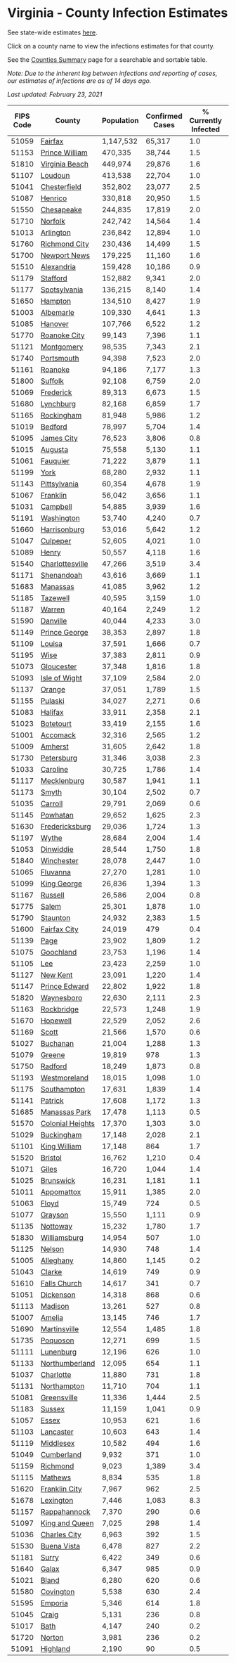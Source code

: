 # Virginia - County Infection Estimates

See state-wide estimates [here](/infections/us-va).

Click on a county name to view the infections estimates for that county.

See the [Counties Summary](/infections/summary-counties) page for a searchable and sortable table.

*Note: Due to the inherent lag between infections and reporting of cases, our estimates of infections are as of 14 days ago.*

*Last updated: February 23, 2021*

|   FIPS Code |                               County |   Population |   Confirmed Cases |   % Currently Infected |   % Total Infected |
|-------------|--------------------------------------|--------------|-------------------|------------------------|--------------------|
|       51059 |                   [Fairfax](fairfax) |    1,147,532 |            65,317 |                    1.0 |               20.3 |
|       51153 |     [Prince William](prince-william) |      470,335 |            38,744 |                    1.5 |               28.8 |
|       51810 |     [Virginia Beach](virginia-beach) |      449,974 |            29,876 |                    1.6 |               21.1 |
|       51107 |                   [Loudoun](loudoun) |      413,538 |            22,704 |                    1.0 |               18.7 |
|       51041 |         [Chesterfield](chesterfield) |      352,802 |            23,077 |                    2.5 |               21.4 |
|       51087 |                   [Henrico](henrico) |      330,818 |            20,950 |                    1.5 |               21.3 |
|       51550 |             [Chesapeake](chesapeake) |      244,835 |            17,819 |                    2.0 |               23.2 |
|       51710 |                   [Norfolk](norfolk) |      242,742 |            14,564 |                    1.4 |               19.4 |
|       51013 |               [Arlington](arlington) |      236,842 |            12,894 |                    1.0 |               19.5 |
|       51760 |       [Richmond City](richmond-city) |      230,436 |            14,499 |                    1.5 |               21.0 |
|       51700 |         [Newport News](newport-news) |      179,225 |            11,160 |                    1.6 |               19.7 |
|       51510 |             [Alexandria](alexandria) |      159,428 |            10,186 |                    0.9 |               23.4 |
|       51179 |                 [Stafford](stafford) |      152,882 |             9,341 |                    2.0 |               20.2 |
|       51177 |         [Spotsylvania](spotsylvania) |      136,215 |             8,140 |                    1.4 |               19.6 |
|       51650 |                   [Hampton](hampton) |      134,510 |             8,427 |                    1.9 |               19.8 |
|       51003 |               [Albemarle](albemarle) |      109,330 |             4,641 |                    1.3 |               13.4 |
|       51085 |                   [Hanover](hanover) |      107,766 |             6,522 |                    1.2 |               19.4 |
|       51770 |         [Roanoke City](roanoke-city) |       99,143 |             7,396 |                    1.1 |               23.6 |
|       51121 |             [Montgomery](montgomery) |       98,535 |             7,343 |                    2.1 |               22.6 |
|       51740 |             [Portsmouth](portsmouth) |       94,398 |             7,523 |                    2.0 |               25.8 |
|       51161 |                   [Roanoke](roanoke) |       94,186 |             7,177 |                    1.3 |               23.4 |
|       51800 |                   [Suffolk](suffolk) |       92,108 |             6,759 |                    2.0 |               23.8 |
|       51069 |               [Frederick](frederick) |       89,313 |             6,673 |                    1.5 |               24.0 |
|       51680 |               [Lynchburg](lynchburg) |       82,168 |             6,859 |                    1.7 |               26.0 |
|       51165 |             [Rockingham](rockingham) |       81,948 |             5,986 |                    1.2 |               24.6 |
|       51019 |                   [Bedford](bedford) |       78,997 |             5,704 |                    1.4 |               22.5 |
|       51095 |             [James City](james-city) |       76,523 |             3,806 |                    0.8 |               16.6 |
|       51015 |                   [Augusta](augusta) |       75,558 |             5,130 |                    1.1 |               21.3 |
|       51061 |                 [Fauquier](fauquier) |       71,222 |             3,879 |                    1.1 |               18.1 |
|       51199 |                         [York](york) |       68,280 |             2,932 |                    1.1 |               13.6 |
|       51143 |         [Pittsylvania](pittsylvania) |       60,354 |             4,678 |                    1.9 |               24.1 |
|       51067 |                 [Franklin](franklin) |       56,042 |             3,656 |                    1.1 |               20.1 |
|       51031 |                 [Campbell](campbell) |       54,885 |             3,939 |                    1.6 |               22.1 |
|       51191 |             [Washington](washington) |       53,740 |             4,240 |                    0.7 |               24.6 |
|       51660 |         [Harrisonburg](harrisonburg) |       53,016 |             5,642 |                    1.2 |               37.8 |
|       51047 |                 [Culpeper](culpeper) |       52,605 |             4,021 |                    1.0 |               26.9 |
|       51089 |                       [Henry](henry) |       50,557 |             4,118 |                    1.6 |               25.8 |
|       51540 |   [Charlottesville](charlottesville) |       47,266 |             3,519 |                    3.4 |               22.6 |
|       51171 |             [Shenandoah](shenandoah) |       43,616 |             3,669 |                    1.1 |               28.8 |
|       51683 |                 [Manassas](manassas) |       41,085 |             3,962 |                    1.2 |               37.0 |
|       51185 |                 [Tazewell](tazewell) |       40,595 |             3,159 |                    1.0 |               23.9 |
|       51187 |                     [Warren](warren) |       40,164 |             2,249 |                    1.2 |               18.4 |
|       51590 |                 [Danville](danville) |       40,044 |             4,233 |                    3.0 |               32.7 |
|       51149 |       [Prince George](prince-george) |       38,353 |             2,897 |                    1.8 |               24.0 |
|       51109 |                     [Louisa](louisa) |       37,591 |             1,666 |                    0.7 |               14.4 |
|       51195 |                         [Wise](wise) |       37,383 |             2,811 |                    0.9 |               23.3 |
|       51073 |             [Gloucester](gloucester) |       37,348 |             1,816 |                    1.8 |               15.2 |
|       51093 |       [Isle of Wight](isle-of-wight) |       37,109 |             2,584 |                    2.0 |               22.6 |
|       51137 |                     [Orange](orange) |       37,051 |             1,789 |                    1.5 |               15.6 |
|       51155 |                   [Pulaski](pulaski) |       34,027 |             2,271 |                    0.6 |               20.7 |
|       51083 |                   [Halifax](halifax) |       33,911 |             2,358 |                    2.1 |               21.4 |
|       51023 |               [Botetourt](botetourt) |       33,419 |             2,155 |                    1.6 |               19.7 |
|       51001 |                 [Accomack](accomack) |       32,316 |             2,565 |                    1.2 |               32.4 |
|       51009 |                   [Amherst](amherst) |       31,605 |             2,642 |                    1.8 |               26.1 |
|       51730 |             [Petersburg](petersburg) |       31,346 |             3,038 |                    2.3 |               30.7 |
|       51033 |                 [Caroline](caroline) |       30,725 |             1,786 |                    1.4 |               18.6 |
|       51117 |           [Mecklenburg](mecklenburg) |       30,587 |             1,941 |                    1.1 |               21.9 |
|       51173 |                       [Smyth](smyth) |       30,104 |             2,502 |                    0.7 |               25.8 |
|       51035 |                   [Carroll](carroll) |       29,791 |             2,069 |                    0.6 |               22.4 |
|       51145 |                 [Powhatan](powhatan) |       29,652 |             1,625 |                    2.3 |               17.1 |
|       51630 |     [Fredericksburg](fredericksburg) |       29,036 |             1,724 |                    1.3 |               20.0 |
|       51197 |                       [Wythe](wythe) |       28,684 |             2,004 |                    1.4 |               21.7 |
|       51053 |               [Dinwiddie](dinwiddie) |       28,544 |             1,750 |                    1.8 |               19.4 |
|       51840 |             [Winchester](winchester) |       28,078 |             2,447 |                    1.0 |               28.8 |
|       51065 |                 [Fluvanna](fluvanna) |       27,270 |             1,281 |                    1.0 |               15.7 |
|       51099 |           [King George](king-george) |       26,836 |             1,394 |                    1.3 |               16.8 |
|       51167 |                   [Russell](russell) |       26,586 |             2,004 |                    0.8 |               23.2 |
|       51775 |                       [Salem](salem) |       25,301 |             1,878 |                    1.0 |               23.0 |
|       51790 |                 [Staunton](staunton) |       24,932 |             2,383 |                    1.5 |               29.9 |
|       51600 |         [Fairfax City](fairfax-city) |       24,019 |               479 |                    0.4 |                7.0 |
|       51139 |                         [Page](page) |       23,902 |             1,809 |                    1.2 |               26.0 |
|       51075 |               [Goochland](goochland) |       23,753 |             1,196 |                    1.4 |               17.1 |
|       51105 |                           [Lee](lee) |       23,423 |             2,259 |                    1.0 |               29.9 |
|       51127 |                 [New Kent](new-kent) |       23,091 |             1,220 |                    1.4 |               16.7 |
|       51147 |       [Prince Edward](prince-edward) |       22,802 |             1,922 |                    1.8 |               27.9 |
|       51820 |             [Waynesboro](waynesboro) |       22,630 |             2,111 |                    2.3 |               29.1 |
|       51163 |             [Rockbridge](rockbridge) |       22,573 |             1,248 |                    1.9 |               17.2 |
|       51670 |                 [Hopewell](hopewell) |       22,529 |             2,052 |                    2.6 |               28.9 |
|       51169 |                       [Scott](scott) |       21,566 |             1,570 |                    0.6 |               22.4 |
|       51027 |                 [Buchanan](buchanan) |       21,004 |             1,288 |                    1.3 |               19.0 |
|       51079 |                     [Greene](greene) |       19,819 |               978 |                    1.3 |               15.6 |
|       51750 |                   [Radford](radford) |       18,249 |             1,873 |                    0.8 |               31.9 |
|       51193 |         [Westmoreland](westmoreland) |       18,015 |             1,098 |                    1.0 |               20.1 |
|       51175 |           [Southampton](southampton) |       17,631 |             1,839 |                    1.4 |               35.0 |
|       51141 |                   [Patrick](patrick) |       17,608 |             1,172 |                    1.3 |               20.9 |
|       51685 |       [Manassas Park](manassas-park) |       17,478 |             1,113 |                    0.5 |               24.8 |
|       51570 | [Colonial Heights](colonial-heights) |       17,370 |             1,303 |                    3.0 |               24.7 |
|       51029 |             [Buckingham](buckingham) |       17,148 |             2,028 |                    2.1 |               44.0 |
|       51101 |         [King William](king-william) |       17,148 |               864 |                    1.7 |               15.6 |
|       51520 |                   [Bristol](bristol) |       16,762 |             1,210 |                    0.4 |               22.4 |
|       51071 |                       [Giles](giles) |       16,720 |             1,044 |                    1.4 |               19.2 |
|       51025 |               [Brunswick](brunswick) |       16,231 |             1,181 |                    1.1 |               23.4 |
|       51011 |             [Appomattox](appomattox) |       15,911 |             1,385 |                    2.0 |               27.4 |
|       51063 |                       [Floyd](floyd) |       15,749 |               724 |                    0.5 |               14.4 |
|       51077 |                   [Grayson](grayson) |       15,550 |             1,111 |                    0.9 |               22.8 |
|       51135 |                 [Nottoway](nottoway) |       15,232 |             1,780 |                    1.7 |               36.8 |
|       51830 |         [Williamsburg](williamsburg) |       14,954 |               507 |                    1.0 |               11.8 |
|       51125 |                     [Nelson](nelson) |       14,930 |               748 |                    1.4 |               15.8 |
|       51005 |               [Alleghany](alleghany) |       14,860 |             1,145 |                    0.2 |               24.4 |
|       51043 |                     [Clarke](clarke) |       14,619 |               749 |                    0.9 |               16.4 |
|       51610 |         [Falls Church](falls-church) |       14,617 |               341 |                    0.7 |                8.9 |
|       51051 |               [Dickenson](dickenson) |       14,318 |               868 |                    0.6 |               18.6 |
|       51113 |                   [Madison](madison) |       13,261 |               527 |                    0.8 |               13.2 |
|       51007 |                     [Amelia](amelia) |       13,145 |               746 |                    1.7 |               18.3 |
|       51690 |         [Martinsville](martinsville) |       12,554 |             1,485 |                    1.8 |               37.4 |
|       51735 |                 [Poquoson](poquoson) |       12,271 |               699 |                    1.5 |               17.7 |
|       51111 |               [Lunenburg](lunenburg) |       12,196 |               626 |                    1.0 |               16.2 |
|       51133 |     [Northumberland](northumberland) |       12,095 |               654 |                    1.1 |               17.0 |
|       51037 |               [Charlotte](charlotte) |       11,880 |               731 |                    1.8 |               19.3 |
|       51131 |           [Northampton](northampton) |       11,710 |               704 |                    1.1 |               24.2 |
|       51081 |           [Greensville](greensville) |       11,336 |             1,444 |                    2.5 |               44.0 |
|       51183 |                     [Sussex](sussex) |       11,159 |             1,041 |                    0.9 |               32.7 |
|       51057 |                       [Essex](essex) |       10,953 |               621 |                    1.6 |               18.7 |
|       51103 |               [Lancaster](lancaster) |       10,603 |               643 |                    1.4 |               18.8 |
|       51119 |               [Middlesex](middlesex) |       10,582 |               494 |                    1.6 |               14.5 |
|       51049 |             [Cumberland](cumberland) |        9,932 |               371 |                    1.0 |               12.6 |
|       51159 |                 [Richmond](richmond) |        9,023 |             1,389 |                    3.4 |               57.3 |
|       51115 |                   [Mathews](mathews) |        8,834 |               535 |                    1.8 |               18.0 |
|       51620 |       [Franklin City](franklin-city) |        7,967 |               962 |                    2.5 |               38.9 |
|       51678 |               [Lexington](lexington) |        7,446 |             1,083 |                    8.3 |               43.3 |
|       51157 |         [Rappahannock](rappahannock) |        7,370 |               290 |                    0.6 |               12.9 |
|       51097 |     [King and Queen](king-and-queen) |        7,025 |               298 |                    1.4 |               13.7 |
|       51036 |         [Charles City](charles-city) |        6,963 |               392 |                    1.5 |               18.7 |
|       51530 |           [Buena Vista](buena-vista) |        6,478 |               827 |                    2.2 |               39.6 |
|       51181 |                       [Surry](surry) |        6,422 |               349 |                    0.6 |               17.3 |
|       51640 |                       [Galax](galax) |        6,347 |               985 |                    0.9 |               54.0 |
|       51021 |                       [Bland](bland) |        6,280 |               620 |                    0.6 |               30.5 |
|       51580 |               [Covington](covington) |        5,538 |               630 |                    2.4 |               35.0 |
|       51595 |                   [Emporia](emporia) |        5,346 |               614 |                    1.8 |               40.4 |
|       51045 |                       [Craig](craig) |        5,131 |               236 |                    0.8 |               14.4 |
|       51017 |                         [Bath](bath) |        4,147 |               240 |                    0.2 |               18.2 |
|       51720 |                     [Norton](norton) |        3,981 |               236 |                    0.2 |               18.7 |
|       51091 |                 [Highland](highland) |        2,190 |                90 |                    0.5 |               13.1 |